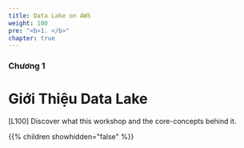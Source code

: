 ```yaml
---
title: Data Lake on AWS
weight: 100
pre: "<b>1. </b>"
chapter: true
---
```


### Chương 1

# Giới Thiệu Data Lake

[L100] Discover what this workshop and the core-concepts behind it.

{{% children showhidden="false" %}}